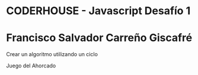 # CODERHOUSE - Javascript Desafío 1
# Francisco Salvador Carreño Giscafré

Crear un algoritmo utilizando un ciclo

Juego del Ahorcado